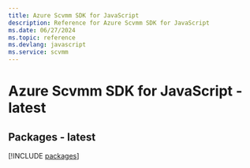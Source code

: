 ```yaml
---
title: Azure Scvmm SDK for JavaScript
description: Reference for Azure Scvmm SDK for JavaScript
ms.date: 06/27/2024
ms.topic: reference
ms.devlang: javascript
ms.service: scvmm
---
```

# Azure Scvmm SDK for JavaScript - latest
## Packages - latest
[!INCLUDE [packages](scvmm-index.md)]